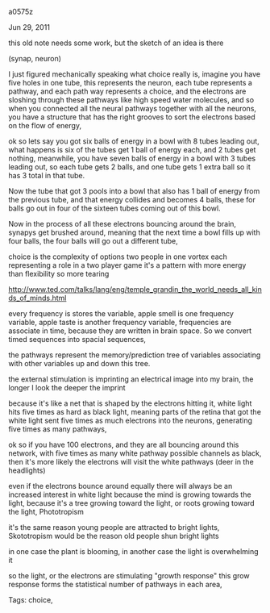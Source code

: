 a0575z

Jun 29, 2011

this old note needs some work, but the sketch of an idea is there

(synap, neuron)

I just figured mechanically speaking what choice really is, imagine you have five holes in one tube, this represents the neuron, each tube represents a pathway, and each path way represents a choice, and the electrons are sloshing through these pathways like high speed water molecules, and so when you connected all the neural pathways together with all the neurons, you have a structure that has the right grooves to sort the electrons based on the flow of energy,

ok so lets say you got six balls of energy in a bowl with 8 tubes leading out, what happens is six of the tubes get 1 ball of energy each, and 2 tubes get nothing, meanwhile, you have seven balls of energy in a bowl with 3 tubes leading out, so each tube gets 2 balls, and one tube gets 1 extra ball so it has 3 total in that tube.

Now the tube that got 3 pools into a bowl that also has 1 ball of energy from the previous tube, and that energy collides and becomes 4 balls, these for balls go out in four of the sixteen tubes coming out of this bowl.

Now in the process of all these electrons bouncing around the brain, synapys get brushed around, meaning that the next time a bowl fills up with four balls, the four balls will go out a different tube, 

choice is the complexity of options
two people in one vortex
each representing a role in a two player game
it's a pattern with more energy than flexibility so more tearing

http://www.ted.com/talks/lang/eng/temple_grandin_the_world_needs_all_kinds_of_minds.html

every frequency is stores the variable, apple smell is one frequency variable, apple taste is another frequency variable, frequencies are associate in time, because they are written in brain space. So we convert timed sequences into spacial sequences,

the pathways represent the memory/prediction tree of variables associating with other variables up and down this tree.

the external stimulation is imprinting an electrical image into my brain, the longer I look the deeper the imprint

because it's like a net that is shaped by the electrons hitting it, white light hits five times as hard as black light, meaning parts of the retina that got the white light sent five times as much electrons into the neurons, generating five times as many pathways,

ok so if you have 100 electrons, and they are all bouncing around this network, with five times as many white pathway possible channels as black, then it's more likely the electrons will visit the white pathways (deer in the headlights)

even if the electrons bounce around equally there will always be an increased interest in white light because the mind is growing towards the light, because it's a tree growing toward the light, or roots growing toward the light, Phototropism

it's the same reason young people are attracted to bright lights, Skototropism would be the reason old people shun bright lights

in one case the plant is blooming, in another case the light is overwhelming it

so the light, or the electrons are stimulating "growth response" this grow response forms the statistical number of pathways in each area, 

Tags:
  choice, 
